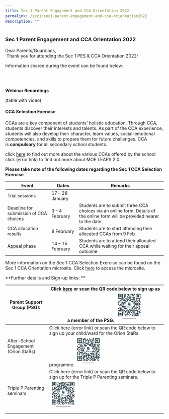 ```yaml
---
title: Sec 1 Parent Engagement and CCA Orientation 2022
permalink: /sec1/sec1-parent-engagement-and-cca-orientation2022
description: ""
---
```

### Sec 1 Parent Engagement and CCA Orientation 2022

Dear Parents/Guardians,  
 Thank you for attending the Sec 1 PES & CCA Orientation 2022!  

Information shared during the event can be found below.

<br> <br>

**Webinar Recordings**

(table with video)

#### CCA Selection Exercise
CCAs are a key component of students’ holistic education. Through CCA, students discover their interests and talents. As part of the CCA experience, students will also develop their character, learn values, social-emotional competencies, and skills to prepare them for future challenges. CCA is **compulsory** for all secondary school students.

click [here](https://moe-serangoonsec-staging.netlify.app/student-development/cca) to find out more about the various CCAs offered by the school <br>
click (error link) to find out more about MOE LEAPS 2.0.

**Please take note of the following dates regarding the Sec 1 CCA Selection Exercise**

| Event                                  | Dates            | Remarks                                                                                                                      |
|----------------------------------------|------------------|------------------------------------------------------------------------------------------------------------------------------|
| Trial sessions                         | 17 – 28 January  |                                                                                                                              |
| Deadline for submission of CCA choices | 3 – 4 February   | Students are to submit three CCA choices via an online form. Details of the online form will be provided nearer to the date. |
| CCA allocation results                 | 8 February       | Students are to start attending their allocated CCAs from 9 Feb                                                              |
| Appeal phase                           | 14 – 15 February | Students are to attend their allocated CCA while waiting for their appeal outcome                                            |

More information on the Sec 1 CCA Selection Exercise can be found on the Sec 1 CCA Orientation microsite. Click [here](https://sites.google.com/students.edu.sg/2022secondary1ccaorientation/home) to access the microsite.

**Further details and Sign-up links: **

| Parent Support Group (PSG): | Click [here](https://form.gov.sg/#!/61d80ad62efd780012bdd388) or scan the QR code below to sign up as a member of the PSG. <img src="/images/OR%20code_PSG.jpg"       style="width:25%"> |
|---|---|
| After-School Engagement (Orion StaRs): | Click here (error link) or scan the QR code below to sign up your child/ward for the Orion StaRs programme.<img src="/images/QR%20code_Orion%20Stars.jpg"       style="width:25%"> |
| Triple P Parenting seminars: | Click here (error link) or scan the QR code below to sign up for the Triple P Parenting seminars. <img src="/images/QR%20code_Triple%20P.jpg"       style="width:25%"> |


